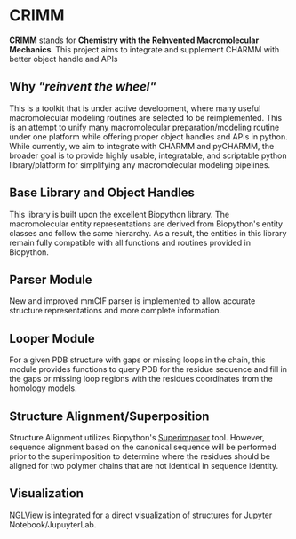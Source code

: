 # **CRIMM**
**CRIMM** stands for **Chemistry with the ReInvented Macromolecular Mechanics**. This project aims to integrate and supplement CHARMM with better object handle and APIs

## Why *"reinvent the wheel"*
This is a toolkit that is under active development, where many useful macromolecular modeling routines are selected to be reimplemented. This is an attempt to unify many macromolecular preparation/modeling routine under one platform while offering proper object handles and APIs in python. While currently, we aim to integrate with CHARMM and pyCHARMM, the broader goal is to provide highly usable, integratable, and scriptable python library/platform for simplifying any macromolecular modeling pipelines.

## Base Library and Object Handles
This library is built upon the excellent Biopython library. The macromolecular entity representations are derived from Biopython's entity classes and follow the same hierarchy. As a result, the entities in this library remain fully compatible with all functions and routines provided in Biopython.
## Parser Module
New and improved mmCIF parser is implemented to allow accurate structure representations and more complete information.

## Looper Module
For a given PDB structure with gaps or missing loops in the chain, this module provides functions to query PDB for the residue sequence and fill in the gaps or missing loop regions with the residues coordinates from the homology models.

## Structure Alignment/Superposition

Structure Alignment utilizes Biopython's [Superimposer](http://biopython.org/DIST/docs/tutorial/Tutorial.html#sec241) tool. However, sequence alignment based on the canonical sequence will be performed prior to the superimposition to determine where the residues should be aligned for two polymer chains that are not identical in sequence identity.

## Visualization
[NGLView](http://nglviewer.org/nglview/latest/) is integrated for a direct visualization of structures for Jupyter Notebook/JupuyterLab.